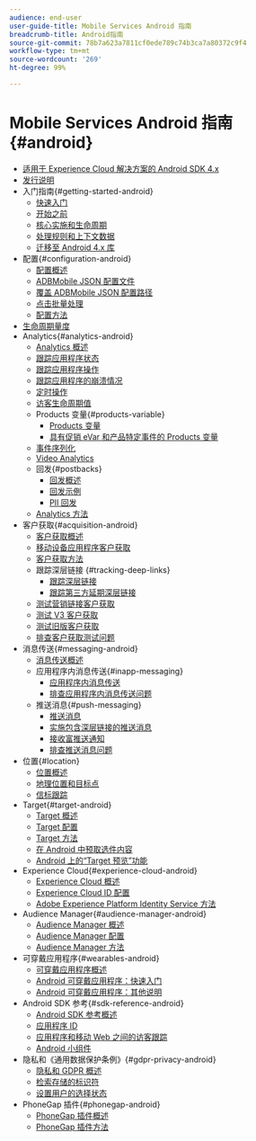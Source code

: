 ```yaml
---
audience: end-user
user-guide-title: Mobile Services Android 指南
breadcrumb-title: Android指南
source-git-commit: 78b7a623a7811cf0ede789c74b3ca7a80372c9f4
workflow-type: tm+mt
source-wordcount: '269'
ht-degree: 99%

---
```



# Mobile Services Android 指南{#android}

+ [适用于 Experience Cloud 解决方案的 Android SDK 4.x](overview.md)
+ [发行说明](rel-notes.md)
+ 入门指南{#getting-started-android}
   + [快速入门](getting-started/getting-started.md)
   + [开始之前](getting-started/requirements.md)
   + [核心实施和生命周期](getting-started/dev-qs.md)
   + [处理规则和上下文数据](getting-started/proc-rules.md)
   + [迁移至 Android 4.x 库](getting-started/migration-v3.md)
+ 配置{#configuration-android}
   + [配置概述](configuration/configuration.md)
   + [ADBMobile JSON 配置文件](configuration/json-config/json-config.md)
   + [覆盖 ADBMobile JSON 配置路径](configuration/json-config/json-config-remote.md)
   + [点击批量处理](configuration/hit-batching.md)
   + [配置方法](configuration/methods.md)
+ [生命周期量度](metrics.md)
+ Analytics{#analytics-android}
   + [Analytics 概述](analytics-main/analytics-main.md)
   + [跟踪应用程序状态](analytics-main/states.md)
   + [跟踪应用程序操作](analytics-main/actions.md)
   + [跟踪应用程序的崩溃情况](analytics-main/crashes.md)
   + [定时操作](analytics-main/timed-actions.md)
   + [访客生命周期值](analytics-main/lifetime-value.md)
   + Products 变量{#products-variable}
      + [Products 变量](analytics-main/products/products.md)
      + [具有促销 eVar 和产品特定事件的 Products 变量](analytics-main/products/products-variable-evars-events.md)
   + [事件序列化](analytics-main/event-serialization.md)
   + [Video Analytics](analytics-main/video-qs.md)
   + 回发{#postbacks}
      + [回发概述](analytics-main/postbacks/postbacks.md)
      + [回发示例](analytics-main/postbacks/postback-example.md)
      + [PII 回发](analytics-main/postbacks/c-pii-postbacks.md)
   + [Analytics 方法](analytics-main/analytics-methods.md)
+ 客户获取{#acquisition-android}
   + [客户获取概述](acquisition-main/acquisition-main-android.md)
   + [移动设备应用程序客户获取](acquisition-main/acquisition.md)
   + [客户获取方法](acquisition-main/acquisition-methods.md)
   + 跟踪深层链接 {#tracking-deep-links}
      + [跟踪深层链接](acquisition-main/tracking-deep-links/tracking-deep-links.md)
      + [跟踪第三方延期深层链接](acquisition-main/tracking-deep-links/c-tracking-3rd-party-deferred-deep-links.md)
   + [测试营销链接客户获取](acquisition-main/t-testing-marketing-link-acquisition.md)
   + [测试 V3 客户获取](acquisition-main/t-testing-version-3-acquisition.md)
   + [测试旧版客户获取](acquisition-main/t-testing-acquisition.md)
   + [排查客户获取测试问题](acquisition-main/troubleshoot-acquisition-testing.md)
+ 消息传送{#messaging-android}
   + [消息传送概述](messaging-main/messaging-main-android.md)
   + 应用程序内消息传送{#inapp-messaging}
      + [应用程序内消息传送](messaging-main/messaging/messaging.md)
      + [排查应用程序内消息传送问题](messaging-main/messaging/in-apps-ts.md)
   + 推送消息{#push-messaging}
      + [推送消息](messaging-main/push-messaging/push-messaging.md)
      + [实施包含深层链接的推送消息](messaging-main/push-messaging/t-mob-impl-push-deeplinking-android-4x.md)
      + [接收富推送通知](messaging-main/push-messaging/c-set-up-rich-push-notif-android.md)
      + [排查推送消息问题](messaging-main/push-messaging/c-troubleshooting-push-messaging.md)
+ 位置{#location}
   + [位置概述](location/location.md)
   + [地理位置和目标点](location/geo-poi.md)
   + [信标跟踪](location/beacon.md)
+ Target{#target-android}
   + [Target 概述](target-main/target-main.md)
   + [Target 配置](target-main/target.md)
   + [Target 方法](target-main/c-target-methods.md)
   + [在 Android 中预取选件内容](target-main/c-mob-target-prefetch-android.md)
   + [Android 上的“Target 预览”功能](target-main/c-mob-target-preview-android.md)
+ Experience Cloud{#experience-cloud-android}
   + [Experience Cloud 概述](c-marketing-cloud/c-marketing-cloud.md)
   + [Experience Cloud ID 配置](c-marketing-cloud/mcvid.md)
   + [Adobe Experience Platform Identity Service 方法](c-marketing-cloud/mc-methods.md)
+ Audience Manager{#audience-manager-android}
   + [Audience Manager 概述](audience-manager/audience-manager.md)
   + [Audience Manager 配置](audience-manager/audiencemgmt.md)
   + [Audience Manager 方法](audience-manager/c-audience-manager-methods.md)
+ 可穿戴应用程序{#wearables-android}
   + [可穿戴应用程序概述](wearables/wearables.md)
   + [Android 可穿戴应用程序：快速入门](wearables/android-wearable.md)
   + [Android 可穿戴应用程序：其他说明](wearables/c-android-wearables--additional-notes.md)
+ Android SDK 参考{#sdk-reference-android}
   + [Android SDK 参考概述](/help/android/reference/reference.md)
   + [应用程序 ID](/help/android/reference/app-ids.md)
   + [应用程序和移动 Web 之间的访客跟踪](/help/android/reference/hybrid-app.md)
   + [Android 小组件](/help/android/reference/widgets.md)
+ 隐私和《通用数据保护条例》{#gdpr-privacy-android}
   + [隐私和 GDPR 概述](c-mob-privacy-gdpr-android/c-mob-privacy-gdpr-android.md)
   + [检索存储的标识符](c-mob-privacy-gdpr-android/c-mob-gdpr-ret-stored-ids-android.md)
   + [设置用户的选择状态](c-mob-privacy-gdpr-android/privacy.md)
+ PhoneGap 插件{#phonegap-android}
   + [PhoneGap 插件概述](phonegap/phonegap.md)
   + [PhoneGap 插件方法](phonegap/phonegap-methods.md)
